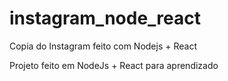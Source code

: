 # instagram_node_react
Copia do Instagram feito com Nodejs + React

Projeto feito em NodeJs + React para aprendizado
